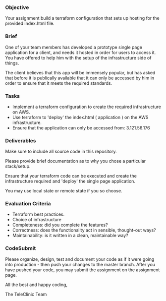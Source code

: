 ### Objective

Your assignment build a terraform configuration that sets up hosting 
for the provided index.html file. 

### Brief

One of your team members has developed a prototype single page application for a client, 
and needs it hosted in order for users to access it. You have offered to help him 
with the setup of the infrastructure side of things. 

The client believes that this app will be immensely popular, but has asked that 
before it is publically available that it can only be accessed by him in order
to ensure that it meets the required standards.

### Tasks

-   Implement a terraform configuration to create the required infrastructure on AWS. 
-   Use terraform to 'deploy' the index.html ( application ) on the AWS infrastructure. 
-   Ensure that the application can only be accessed from: 3.121.56.176

### Deliverables

Make sure to include all source code in this repository.

Please provide brief documentation as to why you chose a particular stack/setup. 

Ensure that your terraform code can be executed and create the infrastructure 
required and 'deploy' the single page application. 

You may use local state or remote state if you so choose. 

### Evaluation Criteria

-   Terraform best practices. 
-   Choice of infrastructure
-   Completeness: did you complete the features?
-   Correctness: does the functionality act in sensible, thought-out ways?
-   Maintainability: is it written in a clean, maintainable way?

### CodeSubmit

Please organize, design, test and document your code as if it were
going into production - then push your changes to the master branch. After you have pushed your code, you may submit the assignment on the assignment page.

All the best and happy coding,

The TeleClinic Team
